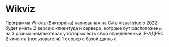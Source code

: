# Wikviz
Программа Wikviz (Викторина) написанная на С# в visual studio 2022 будет иметь 2 версии: клиентуда и сервера, которые бут расположены на 3 разных компьютерах у которых есть свой определённый IP-АДРЕС 2 клиента (пользователя) 1 сервер с базой данных 
